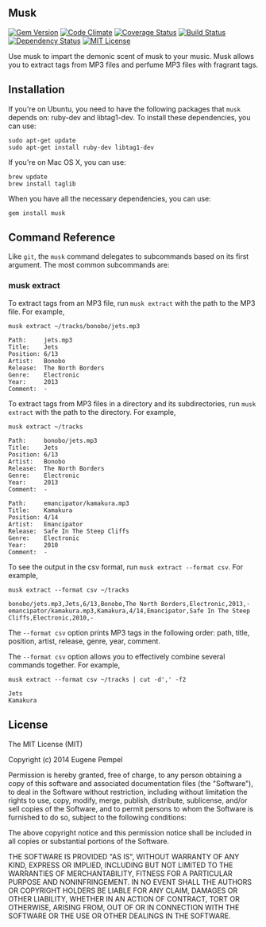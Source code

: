 ## Musk

[![Gem Version](http://img.shields.io/gem/v/musk.svg)](https://badge.fury.io/rb/musk)
[![Code Climate](http://img.shields.io/codeclimate/github/pempel/musk.svg)](https://codeclimate.com/github/pempel/musk)
[![Coverage Status](http://img.shields.io/coveralls/pempel/musk/master.svg)](https://coveralls.io/r/pempel/musk?branch=master)
[![Build Status](http://img.shields.io/travis/pempel/musk/master.svg)](https://travis-ci.org/pempel/musk)
[![Dependency Status](http://img.shields.io/gemnasium/pempel/musk.svg)](https://gemnasium.com/pempel/musk)
[![MIT License](http://img.shields.io/badge/license-MIT-brightgreen.svg)](https://tldrlegal.com/license/mit-license)

Use musk to impart the demonic scent of musk to your music.
Musk allows you to extract tags from MP3 files and perfume MP3 files
with fragrant tags.

## Installation

If you're on Ubuntu, you need to have the following packages
that `musk` depends on: ruby-dev and libtag1-dev. To install
these dependencies, you can use:

    sudo apt-get update
    sudo apt-get install ruby-dev libtag1-dev

If you're on Mac OS X, you can use:

    brew update
    brew install taglib

When you have all the necessary dependencies, you can use:

    gem install musk

## Command Reference

Like `git`, the `musk` command delegates to subcommands based on its
first argument. The most common subcommands are:

### musk extract

To extract tags from an MP3 file, run `musk extract` with the path to
the MP3 file. For example,

    musk extract ~/tracks/bonobo/jets.mp3

    Path:     jets.mp3
    Title:    Jets
    Position: 6/13
    Artist:   Bonobo
    Release:  The North Borders
    Genre:    Electronic
    Year:     2013
    Comment:  -

To extract tags from MP3 files in a directory and its subdirectories,
run `musk extract` with the path to the directory. For example,

    musk extract ~/tracks

    Path:     bonobo/jets.mp3
    Title:    Jets
    Position: 6/13
    Artist:   Bonobo
    Release:  The North Borders
    Genre:    Electronic
    Year:     2013
    Comment:  -

    Path:     emancipator/kamakura.mp3
    Title:    Kamakura
    Position: 4/14
    Artist:   Emancipator
    Release:  Safe In The Steep Cliffs
    Genre:    Electronic
    Year:     2010
    Comment:  -

To see the output in the csv format, run `musk extract --format csv`.
For example,

    musk extract --format csv ~/tracks

    bonobo/jets.mp3,Jets,6/13,Bonobo,The North Borders,Electronic,2013,-
    emancipator/kamakura.mp3,Kamakura,4/14,Emancipator,Safe In The Steep Cliffs,Electronic,2010,-

The `--format csv` option prints MP3 tags in the following order:
path, title, position, artist, release, genre, year, comment.

The `--format csv` option allows you to effectively combine
several commands together. For example,

    musk extract --format csv ~/tracks | cut -d',' -f2

    Jets
    Kamakura

## License

The MIT License (MIT)

Copyright (c) 2014 Eugene Pempel

Permission is hereby granted, free of charge, to any person obtaining a copy
of this software and associated documentation files (the "Software"), to deal
in the Software without restriction, including without limitation the rights
to use, copy, modify, merge, publish, distribute, sublicense, and/or sell
copies of the Software, and to permit persons to whom the Software is
furnished to do so, subject to the following conditions:

The above copyright notice and this permission notice shall be included in all
copies or substantial portions of the Software.

THE SOFTWARE IS PROVIDED "AS IS", WITHOUT WARRANTY OF ANY KIND, EXPRESS OR
IMPLIED, INCLUDING BUT NOT LIMITED TO THE WARRANTIES OF MERCHANTABILITY,
FITNESS FOR A PARTICULAR PURPOSE AND NONINFRINGEMENT. IN NO EVENT SHALL THE
AUTHORS OR COPYRIGHT HOLDERS BE LIABLE FOR ANY CLAIM, DAMAGES OR OTHER
LIABILITY, WHETHER IN AN ACTION OF CONTRACT, TORT OR OTHERWISE, ARISING FROM,
OUT OF OR IN CONNECTION WITH THE SOFTWARE OR THE USE OR OTHER DEALINGS IN THE
SOFTWARE.

